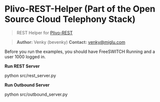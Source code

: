 # Plivo-REST-Helper  (Part of the Open Source Cloud Telephony Stack)

> REST Helper for [Plivo-REST](https://github.com/miglu/Plivo-REST/)

>**Author:** Venky (bevenky)
>**Contact:** <venky@miglu.com>

Before you run the examples, you should have FreeSWITCH Running and a user 1000 logged in.

**Run REST Server**

python src/rest_server.py


**Run Outbound Server**

python src/outbound_server.py
